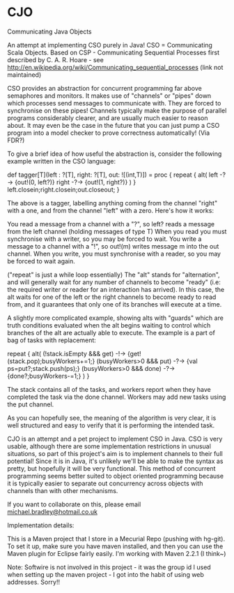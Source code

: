 CJO
===
Communicating Java Objects

An attempt at implementing CSO purely in Java!
CSO = Communicating Scala Objects.
Based on CSP - Communicating Sequential Processes first described by C. A. R. Hoare - see
http://en.wikipedia.org/wiki/Communicating_sequential_processes (link not maintained)

CSO provides an abstraction for concurrent programming far above semaphores and monitors. It makes use of "channels" or "pipes" down which processes send messages to communicate with. They are forced to synchronise on these pipes!
Channels typically make the purpose of parallel programs considerably clearer, and are usually much easier to reason about. It may even be the case in the future that you can just pump a CSO program into a model checker to prove correctness automatically! (Via FDR?)

To give a brief idea of how useful the abstraction is, consider the following example written in the CSO language:

def tagger[T](left : ?[T], right: ?[T], out: ![(int,T)]) = proc {
  repeat {
    alt(
      left -?-> {out!(0, left?)}
      right -?-> {out!(1, right?)}
    )
  }
  left.closein;right.closein;out.closeout;
}

The above is a tagger, labelling anything coming from the channel "right" with a one, and from the channel "left" with a zero. Here's how it works:

You read a message from a channel with a "?", so left? reads a message from the left channel (holding messages of type T)
When you read you must synchronise with a writer, so you may be forced to wait.
You write a message to a channel with a "!", so out!(m) writes message m into the out channel.
When you write, you must synchronise with a reader, so you may be forced to wait again.

("repeat" is just a while loop essentially)
The "alt" stands for "alternation", and will generally wait for any number of channels to become "ready" (i.e: the required writer or reader for an interaction has arrived). In this case, the alt waits for one of the left or the right channels to become ready to read from, and it guarantees that only one of its branches will execute at a time.

A slightly more complicated example, showing alts with "guards" which are truth conditions evaluated when the alt
begins waiting to control which branches of the alt are actually able to execute. The example is a part of bag
of tasks with replacement:

repeat {
  alt(
    (!stack.isEmpty &&&  get) -!-> {get!(stack.pop);busyWorkers+=1;}
    (busyWorkers>0  &&&  put) -?-> {val ps=put?;stack.push(ps);}
    (busyWorkers>0  &&& done) -?-> {done?;busyWorkers-=1;}
  )
}

The stack contains all of the tasks, and workers report when they have completed the task via the done channel.
Workers may add new tasks using the put channel.

As you can hopefully see, the meaning of the algorithm is very clear, it is well structured and easy to verify that it is performing the intended task.

CJO is an attempt and a pet project to implement CSO in Java. CSO is very usable, although there are some implementation restrictions in unusual situations, so part of this project's aim is to implement channels to their full potential!
Since it is in Java, it's unlikely we'll be able to make the syntax as pretty, but hopefully it will be very functional. This method of concurrent programming seems better suited to object oriented programming because it is typically easier to separate out concurrency across objects with channels than with other mechanisms.

If you want to collaborate on this, please email
michael.bradley@hotmail.co.uk

Implementation details:

This is a Maven project that I store in a Mecurial Repo (pushing with hg-git). To set it up, make sure you have maven installed, and then you can use the Maven plugin for Eclipse fairly easily. I'm working with Maven 2.2.1 (I think~)

Note:
Softwire is not involved in this project - it was the group id I used when setting up the maven project - I got into the habit of using web addresses. Sorry!!
